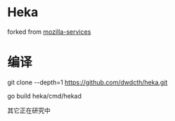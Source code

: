 
# Heka
forked from [mozilla-services](https://github.com/mozilla-services/heka)

# 编译
git clone --depth=1 https://github.com/dwdcth/heka.git

go build heka/cmd/hekad

其它正在研究中
